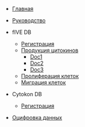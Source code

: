 * [Главная](/)
* [Руководство](guide.md)

* fIVE DB
    * [Регистрация](registration.md)
    * [Продукция цитокинов](cytokine.md)
        * [Doc1](doc1.md)
        * [Doc2](doc2.md)
        * [Doc3](doc3.md)
    * [Пролиферация клеток](proliferation.md)
    * [Миграция клеток](migration.md)

* Cytokon DB
    * [Регистрация](registration.md)

* [Оцифровка данных](digitizing.md)
